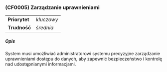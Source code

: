 ### (CF0005) Zarządzanie uprawnieniami

|               |            |
|---------------|------------|
| **Priorytet** | _kluczowy_ |
| **Trudność**  | _średnia_  |

##### Opis

System musi umożliwiać administratorowi systemu precyzyjne zarządzanie uprawnieniami dostępu do danych, aby zapewnić bezpieczeństwo i kontrolę nad udostępnianymi informacjami.

